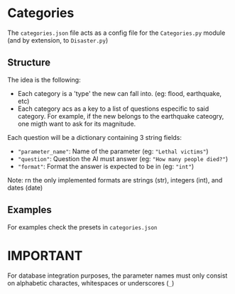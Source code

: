 # Categories

The `categories.json` file acts as a config file for the `Categories.py` module (and by extension, to `Disaster.py`)

## Structure
The idea is the following:
- Each category is a 'type' the new can fall into. (eg: flood, earthquake, etc)
- Each category acs as a key to a list of questions especific to said category. For example, 
if the new belongs to the earthquake cateogry, one migth want to ask for its magnitude.

Each question will be a dictionary containing 3 string fields:
- `"parameter_name"`: Name of the parameter (eg: `"Lethal victims"`)
- `"question"`: Question the AI must answer (eg: `"How many people died?"`)
- `"format"`: Format the answer is expected to be in (eg: `"int"`)

Note: rn the only implemented formats are strings (str), integers (int), and dates (date)

## Examples
For examples check the presets in `categories.json`

# IMPORTANT
For database integration purposes, the parameter names must only consist on alphabetic charactes, whitespaces or underscores (`_`)